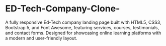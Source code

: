 # ED-Tech-Company-Clone-
A fully responsive Ed-Tech company landing page built with HTML5, CSS3, Bootstrap 5, and Font Awesome, featuring services, courses, testimonials, and contact forms. Designed for showcasing online learning platforms with a modern and user-friendly layout.

